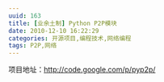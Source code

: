 ```yaml
---
uuid: 163
title: [业余土制] Python P2P模块
date: 2010-12-10 16:22:29
categories: 开源项目,编程技术,网络编程
tags: P2P,网络
---
```

项目地址：<http://code.google.com/p/pyp2p/>

